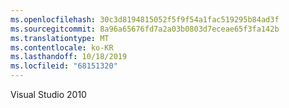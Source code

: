 ```yaml
---
ms.openlocfilehash: 30c3d8194815052f5f9f54a1fac519295b84ad3f
ms.sourcegitcommit: 8a96a65676fd7a2a03b0803d7eceae65f3fa142b
ms.translationtype: MT
ms.contentlocale: ko-KR
ms.lasthandoff: 10/18/2019
ms.locfileid: "68151320"
---
```

Visual Studio 2010